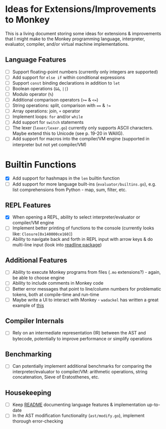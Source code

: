 # Ideas for Extensions/Improvements to Monkey

This is a living document storing some ideas for extensions & improvements that I might make to the Monkey programming language, interpreter, evaluator, compiler, and/or virtual machine implementations.

## Language Features

- [ ] Support floating-point numbers (currently only integers are supported)
- [ ] Add support for `else if` within conditional expressions
- [ ] Support `const` binding declarations in addition to `let`
- [ ] Boolean operations (`&&`, `||`)
- [ ] Modulo operator (`%`)
- [ ] Additional comparison operators (`>=` & `<=`)
- [ ] String operations: split, comparison with `==` & `!=`
- [ ] Array operations: join, `+` operator
- [ ] Implement loops: `for` and/or `while`
- [ ] Add support for `switch` statements
- [ ] The lexer (`lexer/lexer.go`) currently only supports ASCII characters. Maybe extend this to Unicode (see p. 19-20 in WAIIG).
- [ ] Add support for macros into the compiler/VM engine (supported in interpreter but not yet compiler/VM)

# Builtin Functions

- [x] Add support for hashmaps in the `len` builtin function
- [ ] Add support for more language built-ins (`evaluator/builtins.go`), e.g. list comprehensions from Python - map, sum, filter, etc.

## REPL Features

- [x] When opening a REPL, ability to select interpreter/evaluator or compiler/VM engine
- [ ] Implement better printing of functions to the console (currently looks like: `Closure[0x140000ce160]`)
- [ ] Ability to navigate back and forth in REPL input with arrow keys & do multi-line input (look into [readline package](https://github.com/chzyer/readline))

## Additional Features

- [ ] Ability to execute Monkey programs from files (`.mo` extensions?) - again, be able to choose engine
- [ ] Ability to include comments in Monkey code
- [ ] Better error messages that point to line/column numbers for problematic tokens, both at compile-time and run-time
- [ ] Maybe write a UI to interact with Monkey - `wadackel` has written a great example of [this](https://github.com/wadackel/rs-monkey-lang)

## Compiler Internals

- [ ] Rely on an intermediate representation (IR) between the AST and bytecode, potentially to improve performance or simplify operations

## Benchmarking

- [ ] Can potentially implement additional benchmarks for comparing the interpreter/evaluator to compiler/VM: arithmetic operations, string concatenation, Sieve of Eratosthenes, etc.

## Housekeeping

- [ ] Keep [README](README.md) documenting language features & implementation up-to-date
- [ ] In the AST modification functionality (`ast/modify.go`), implement thorough error-checking
